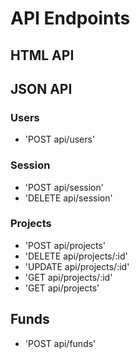 # API Endpoints
## HTML API

## JSON API
### Users
- 'POST api/users'

### Session
- 'POST api/session'
- 'DELETE api/session'

### Projects
- 'POST api/projects'
- 'DELETE api/projects/:id'
- 'UPDATE api/projects/:id'
- 'GET api/projects/:id'
- 'GET api/projects'

## Funds
- 'POST api/funds'
